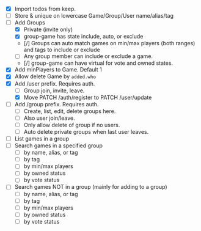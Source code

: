 - [X] Import todos from keep.
- [ ] Store & unique on lowercase Game/Group/User name/alias/tag
- [ ] Add Groups
  - [X] Private (invite only)
  - [X] group-game has state include, auto, or exclude
  - [/] Groups can auto match games on min/max players (both ranges) and tags to include or exclude
  - [ ] Any group member can include or exclude a game.
  - [/] group-game can have virtual for vote and owned states.
- [X] Add minPlayers to Game. Default 1
- [X] Allow delete Game by `added.who`
- [X] Add /user prefix. Requires auth.
  - [ ] Group join, invite, leave.
  - [X] Move PATCH /auth/register to PATCH /user/update
- [ ] Add /group prefix. Requires auth.
  - [ ] Create, list, edit, delete groups here.
  - [ ] Also user join/leave.
  - [ ] Only allow delete of group if no users.
  - [ ] Auto delete private groups when last user leaves.
- [ ] List games in a group
- [ ] Search games in a specified group
  - [ ] by name, alias, or tag
  - [ ] by tag
  - [ ] by min/max players
  - [ ] by owned status
  - [ ] by vote status
- [ ] Search games NOT in a group (mainly for adding to a group)
  - [ ] by name, alias, or tag
  - [ ] by tag
  - [ ] by min/max players
  - [ ] by owned status
  - [ ] by vote status
